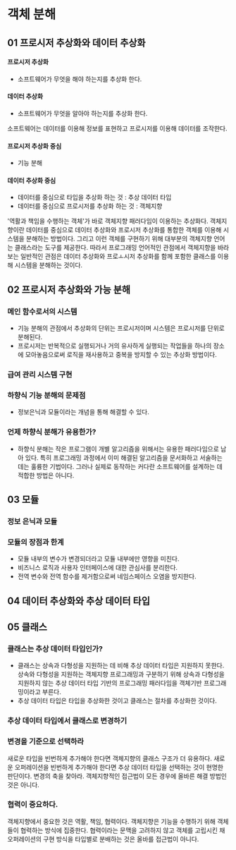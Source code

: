 # 객체 분해

## 01 프로시저 추상화와 데이터 추상화

#### 프로시저 추상화

- 소프트웨어가 무엇을 해야 하는지를 추상화 한다.

#### 데이터 추상화

- 소프트웨어가 무엇을 알아야 하는지를 추상화 한다.

소프트웨어는 데이터를 이용해 정보를 표현하고 프로시저를 이용해 데이터를 조작한다.

#### 프로시저 추상화 중심

- 기능 분해

#### 데이터 추상화 중심

- 데이터를 중심으로 타입을 추상화 하는 것 : 추상 데이터 타입
- 데이터를 중심으로 프로시저를 추상화 하는 것 : 객체지향

'역활과 책임을 수행하는 객체'가 바로 객체지향 패러다임이 이용하는 추상화다.
객체지향이란 데이터를 중심으로 데이터 추상화와 프로시저 추상화를 통합한 객체를 이용해 시스템을 분해하는 방법이다. 그리고 이런 객체를 구현하기 위해 대부분의 객체지향 언어는 클래스라는 도구를 제공한다.
따라서 프로그래밍 언어적인 관점에서 객체지향을 바라보는 일반적인 관점은 데이터 추상화와 프로ㅗ시저 추상화를 함께 포함한 클래스를 이용해 시스템을 분해하는 것이다. 

## 02 프로시저 추상화와 가능 분해

### 메인 함수로서의 시스템

- 기능 분해의 관점에서 추상화의 단위는 프로시저이며 시스템은 프로시저를 단위로 분해된다.
- 프로시저는 반복적으로 실행되거나 거의 유사하게 실행되는 작업들을 하나의 장소에 모아놓음으로써 로직을 재사용하고 중복을 방지할 수 있는 추상화 방법이다.

### 급여 관리 시스템 구현

### 하향식 기능 분해의 문제점

- 정보은닉과 모듈이라는 개념을 통해 해결할 수 있다.

### 언제 하향식 분해가 유용한가?

- 하향식 분해는 작은 프로그램이 개별 알고리즘을 위해서는 유용한 패러다임으로 남아 있다. 특히 프로그래밍 과정에서 이미 해결된 알고리즘을 문서화하고 서술하는 데는 훌륭한 기법이다.
그러나 실제로 동작하는 커다란 소프트웨어를 설계하는 데 적합한 방법은 아니다.

## 03 모듈

### 정보 은닉과 모듈

### 모듈의 장점과 한계

- 모듈 내부의 변수가 변경되더라고 모듈 내부에만 영향을 미친다.
- 비즈니스 로직과 사용자 인터페이스에 대한 관심사를 분리한다.
- 전역 변수와 전역 함수를 제거함으로써 네임스페이스 오염을 방지한다.

## 04 데이터 추상화와 추상 데이터 타입

## 05 클래스

### 클래스는 추상 데이터 타입인가?

- 클래스는 상속과 다형성을 지원하는 데 비해 추상 데이터 타입은 지원하지 못한다. 상속와 다형성을 지원하는 객체지향 프로그래밍과 구분하기 위해 상속과 다형성을 지원하지 않는 추상 데이터 타입 기반의 프로그래밍 패러다임을 객체기반 프로그래밍이라고 부른다.
- 추상 데이터 타입은 타입을 추상화한 것이고 클래스는 절차를 추상화한 것이다.

### 추상 데이터 타입에서 클래스로 변경하기

### 변경을 기준으로 선택하라

새로운 타입을 빈번하게 추가해야 한다면 객체지향의 클래스 구조가 더 유용하다. 새로운 오퍼레이션을 빈번하게 추가해야 한다면 추상 데이터 타입을 선택하는 것이 현명한 판단이다. 변경의 축을 찾아라. 객체지향적인 접근법이 모든 경우에 올바른 해결 방법인 것은 아니다.

### 협력이 중요하다.

객체지향에서 중요한 것은 역활, 책임, 협력이다. 객체지향은 기능을 수행하기 위해 객체들이 협력하는 방식에 집중한다. 협력이라는 문맥을 고려하지 않고 객체를 고립시킨 채 오퍼레이션의 구현 방식을 타입별로 분배하는 것은 올바를 접근법이 아니다.

